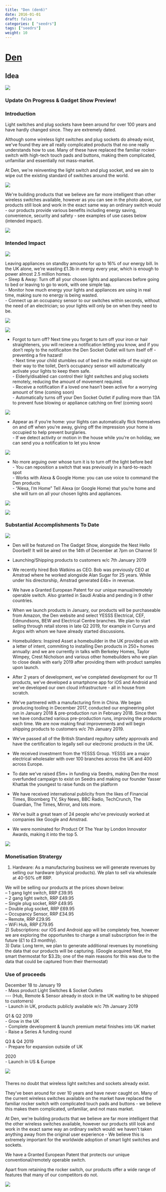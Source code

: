```yaml
---
title: "Den (den6)"
date: 2016-01-01
draft: false
categories: [ "seedrs"]
tags: ["seedrs"]
weight: 10
---
```


# [Den](https://www.seedrs.com/den6)

## Idea

![](/img/seedrs/uploads/startup/section_image/image/16217/pz0iu241joor94vlsloamn7erm4s7r5/PR_Logos.png?rect=0%2C0%2C600%2C248&w=600&fit=clip&s=0e31da2169018283de95c911e38a5aa9)

### Update On Progress &amp; Gadget Show Preview!

### Introduction

Light switches and plug sockets have been around for over 100 years and have hardly changed since. They are extremely dated.

Although some wireless light switches and plug sockets do already exist, we've found they are all really complicated products that no one really understands how to use. Many of these have replaced the familiar rocker-switch with high-tech touch pads and buttons, making them complicated, unfamiliar and essentially not mass-market.

At Den, we're reinventing the light switch and plug socket, and we aim to wipe out the existing standard of switches around the world.

![](/img/seedrs/uploads/startup/section_image/image/16218/l353otp8pjo02rkferz77jhrn49ip23/range_white_background.jpg?rect=0%2C0%2C600%2C371&w=600&fit=clip&s=346ceaaa2824fb014d3c7b8fb3c10abd)

We're building products that we believe are far more intelligent than other wireless switches available, however as you can see in the photo above, our products still look and work in the exact same way an ordinary switch would - our products provide various benefits including energy saving, convenience, security and safety - see examples of use cases below (intended impact).

![](/img/seedrs/uploads/startup/section_image/image/16239/i24xkgpqm1dwolmusalbr57po9uysp2/App_iOS.jpg?rect=0%2C0%2C600%2C470&w=600&fit=clip&s=858520f31b2e173970934b95a0b7aa68)

### Intended Impact

![](/img/seedrs/uploads/startup/section_image/image/16499/g3798gbrve15wiza020zrex3fk834hl/Helping_reduce.jpg?rect=0%2C0%2C600%2C67&w=600&fit=clip&s=a3e98a9d036f8f0e0db3ac9ed7739918)

Leaving appliances on standby amounts for up to 16% of our energy bill. In the UK alone, we're wasting £1.3b in energy every year, which is enough to power almost 2.5 million homes. <br>- Sleep &amp; Away: Turn off all your chosen lights and appliances before going to bed or leaving to go to work, with one simple tap. <br>- Monitor how much energy your lights and appliances are using in real time, making sure no energy is being wasted. <br>- Connect up an occupancy sensor to our switches within seconds, without the need of an electrician; so your lights will only be on when they need to be.

![](/img/seedrs/uploads/startup/section_image/image/16498/7kwy23zhe0gbiv7pojzu6ejygr5k5mt/On_Off_v10.gif?rect=0%2C0%2C600%2C299&w=600&fit=clip&s=ab8110a8ed8a40e249bf316263c41b89)

![](/img/seedrs/uploads/startup/section_image/image/16497/ieijx9wd03rp2oqln2he3uew6zqe2ip/Creating_a_safer__1_.jpg?rect=0%2C0%2C600%2C38&w=600&fit=clip&s=fb5f3a55b451ce3d255b3a5d4d3d1c28)

- Forgot to turn off? Next time you forget to turn off your iron or hair straighteners, you will recieve a notification letting you know, and if you don’t reply to the notificaiton the Den Socket Outlet will turn itself off - preventing a fire hazard! <br>- Next time your child stumbles out of bed in the middle of the night on their way to the toilet, Den’s occupancy sensor will automatically activate your lights to keep them safe. <br>- Elderly/disabled can control their light switches and plug sockets remotely, reducing the amount of movement required. <br>- Receive a notification if a loved one hasn’t been active for a worrying amount of time (coming soon) <br>- Automatically turns off your Den Socket Outlet if pulling more than 13A to prevent fuse blowing or appliance catching on fire! (coming soon)

![](/img/seedrs/uploads/startup/section_image/image/16500/t1ykr852gxj0beisf2yw81bf4oaychu/Creating_a_secure.jpg?rect=0%2C0%2C600%2C58&w=600&fit=clip&s=91633b16ca09c8bec0781308c0372a6b)

- Appear as if you’re home: your llights can automatically flick themselves on and off when you're away, giving off the impression your home is occupied to help prevent burglaries. <br>- If we detect activity or motion in the house while you're on holiday, we can send you a notification to let you know

![](/img/seedrs/uploads/startup/section_image/image/16501/466sezcd2sem6z67232y77uf16tfq7c/Adding_convenience.jpg?rect=0%2C0%2C600%2C50&w=600&fit=clip&s=ee08e4936b507ec6724aee4adb9c7d09)

- No more arguing over whose turn it is to turn off the light before bed <br>- You can reposition a switch that was previously in a hard-to-reach spot <br>- Works with Alexa &amp; Google Home: you can use voice to command the Den products <br>- “Alexa, I’m Home” Tell Alexa (or Google Home) that you’re home and she will turn on all your chosen lights and appliances.

![](/img/seedrs/uploads/startup/section_image/image/16502/9g2ngaik2vm5fnqsua4mnwhdmg3yd5j/den-benefits.png?rect=0%2C0%2C600%2C233&w=600&fit=clip&s=ee5c453f48bdad09d674c70fb9e66d12)

![](/img/seedrs/uploads/startup/section_image/image/16503/4ev4vhi29nb7i4gd6ild3cw8f2i9iu7/Screen_Shot_2018-03-16_at_00.53.31__3_.png?rect=0%2C0%2C600%2C268&w=600&fit=clip&s=e7befeb54229d36154a2ca6d2ce04fcd)

### Substantial Accomplishments To Date

![](/img/seedrs/uploads/startup/section_image/image/16504/k5fhfjgkh8q6g89wwjgi7i7ifscai5f/Screen_Shot_2016-04-05_at_00.45.04.png?rect=0%2C0%2C600%2C337&w=600&fit=clip&s=06cc14dbfa926edbc617917d963ad936)

- Den will be featured on The Gadget Show, alongside the Nest Hello Doorbell! It will be aired on the 14th of December at 7pm on Channel 5!

- Launching/Shipping products to customers w/c 7th January 2019

- We recently hired Bob Watkins as CEO. Bob was previously CEO at Amstrad where he worked alongside Alan Sugar for 25 years. While under his directorship, Amstrad generated £4b+ in revenue.

- We have a Granted European Patent for our unique manual/remotely operable switch. Also granted in Saudi Arabia and pending in 9 other countries.

- When we launch products in January, our products will be purchaseable from Amazon, the Den website and select YESSS Electrical, CEF, Edmundsons, BEW and Electrical Centre branches. We plan to start selling through retail stores in late Q2 2019, for example in Currys and Argos with whom we have already started discussions.

- Homebuilders: Inspired Asset a homebuilder in the UK provided us with a letter of intent, commiting to installing Den products in 250+ homes annually: and we are currently in talks with Berkeley Homes, Taylor Wimpey, Crest Nicholson and various other homebuilders who we plan to close deals with early 2019 after providing them with product samples upon launch.

- After 2 years of development, we've completed development for our 11 products, we've developed a smartphone app for iOS and Android and we've developed our own cloud infrastructure - all in house from scratch.

- We've partnered with a manufacturing firm in China. We began producing tooling in December 2017, conducted our engineering pilot run in January 2018 &amp; pre-production run in February 2018. Since then we have conducted various pre-production runs, improving the products each time. We are now making final improvements and will begin shipping products to customers w/c 7th January 2019.

- We’ve passed all of the British Standard regultory safety approvals and have the certification to legally sell our electronic products in the UK.

- We received investment from the YESSS Group. YESSS are a major electrical wholesaler with over 100 branches across the UK and 400 across Europe.

- To date we've raised £5m+ in funding via Seedrs, making Den the most overfunded campaign to exist on Seedrs and making our founder Yasser Khattak the youngest to raise funds on the platform

- We have received international publicity from the likes of Financial Times, Bloomberg TV, Sky News, BBC Radio, TechCrunch, The Guardian, The Times, Mirror, and lots more.

- We've built a great team of 24 people who've previously worked at companies like Google and Amstrad.

- We were nominated for Product Of The Year by London Innovator Awards, making it into the top 5.

![](/img/seedrs/uploads/startup/section_image/image/16505/i9w5lt6bw0dr4dcdj9lqblfiuxq5njf/1403695784Christchurch-Branch-External__2_.jpg?rect=0%2C0%2C600%2C322&w=600&fit=clip&s=2e5051af59a92a3f68e69063946bd854)

### Monetisation Stratergy

1) Hardware: As a manufacturing business we will generate revenues by selling our hardware (physical products). We plan to sell via wholesale at 40-50% off RRP.

We will be selling our products at the prices shown below: <br>– 1 gang light switch, RRP £39.95 <br>– 2 gang light switch, RRP £49.95 <br>– Single plug socket, RRP £49.95 <br>– Double plug socket, RRP £69.95 <br>– Occupancy Sensor, RRP £34.95 <br>– Remote, RRP £29.95 <br>– WiFi Hub, RRP £79.95 <br>2) Subscriptions: our iOS and Android app will be completely free, however we are exploring the opportunites to charge a small subscription fee in the future (£1 to £3 monthly). <br>3) Data: Long term, we plan to generate additional revenues by monetising the data that our products will be capturing. (Google acquired Nest, the smart thermostat for $3.2b; one of the main reasons for this was due to the data that could be captured from their thermostat)

### Use of proceeds

December 18 to January 19 <br>- Mass product Light Switches &amp; Socket Outlets <br>--- (Hub, Remote &amp; Sensor already in stock in the UK waiting to be shipped to customers) <br>- Launch in UK, products publicly available w/c 7th January 2019

Q1 &amp; Q2 2019 <br>- Grow in the UK <br>- Complete development &amp; launch premium metal finishes into UK market <br>- Raise a Series A funding round

Q3 &amp; Q4 2019 <br>- Prepare for expansion outside of UK

2020 <br>- Launch in US &amp; Europe

![](/img/seedrs/uploads/startup/section_image/image/16506/sq7qimbk7145beui5sf8rh2ycojkio2/Sketching_Ting.jpg?rect=0%2C0%2C600%2C447&w=600&fit=clip&s=ad2b18ae9d55a1d0526b69710b744978)

### 

Theres no doubt that wireless light switches and sockets already exist.

They've been around for over 10 years and have never caught on. Many of the current wireless switches available on the market have replaced the familiar rocker switch with complicated touch pads and buttons - we believe this makes them complicated, unfamiliar, and not mass market.

At Den, we're building products that we believe are far more intelligent that the other wireless switches available, however our products still look and work in the exact same way an ordinary switch would: we haven't taken anything away from the original user experience - We believe this is extremely important for the worldwide adoption of smart light switches and sockets.

We have a Granted European Patent that protects our unique conventional/remotely operable switch.

Apart from retaining the rocker switch, our products offer a wide range of features that many of our competitors do not.

![](/img/seedrs/uploads/startup/section_image/image/16507/qse1kmpen8xnb0hv7crcqgyaeb0sl1h/transforming-industry.png?rect=0%2C0%2C600%2C248&w=600&fit=clip&s=3c21bb98765d01a37d151fac9064e0e3)

